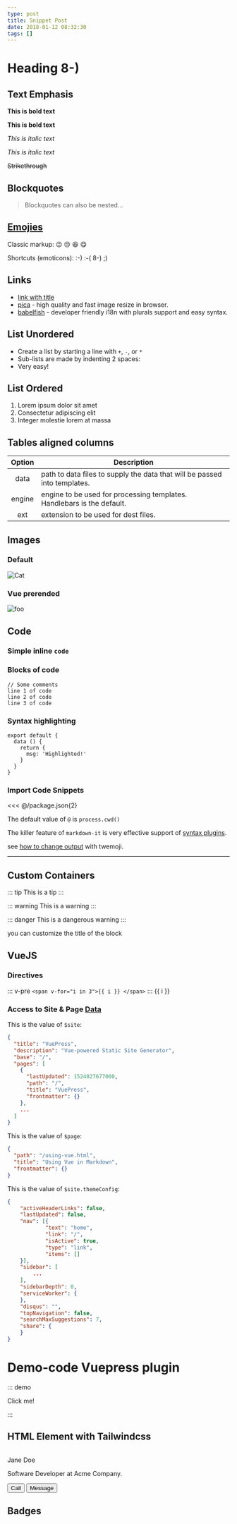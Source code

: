 ```yaml
---
type: post
title: Snippet Post
date: 2018-01-12 08:32:30
tags: []
---
```


# Heading 8-)

## Text Emphasis

**This is bold text**

__This is bold text__

*This is italic text*

_This is italic text_

~~Strikethrough~~

## Blockquotes

> Blockquotes can also be nested...

## [Emojies](https://github.com/markdown-it/markdown-it-emoji)

Classic markup: :wink: :cry: :laughing: :yum:

Shortcuts (emoticons): :-) :-( 8-) ;)

## Links

- [link with title](http://nodeca.github.io/pica/demo/ "title text!")
- [pica](https://nodeca.github.io/pica/demo/) - high quality and fast image
  resize in browser.
- [babelfish](https://github.com/nodeca/babelfish/) - developer friendly
  i18n with plurals support and easy syntax.

## List Unordered

+ Create a list by starting a line with `+`, `-`, or `*`
+ Sub-lists are made by indenting 2 spaces:
+ Very easy!

## List Ordered

1. Lorem ipsum dolor sit amet
2. Consectetur adipiscing elit
3. Integer molestie lorem at massa

## Tables aligned columns

| Option | Description |
|:------:| -----------|
| data   | path to data files to supply the data that will be passed into templates. |
| engine | engine to be used for processing templates. Handlebars is the default. |
| ext    | extension to be used for dest files. |

## Images
### Default
![Cat](https://cataas.com/cat)

### Vue prerended
<img :src="$withBase('/images/avatar.jpg')" alt="foo">

## Code

### Simple inline `code`

### Blocks of code

    // Some comments
    line 1 of code
    line 2 of code
    line 3 of code

### Syntax highlighting

``` js{4}
export default {
  data () {
    return {
      msg: 'Highlighted!'
    }
  }
}
```

### Import Code Snippets
<<< @/package.json{2}

The default value of `@` is `process.cwd()`

The killer feature of `markdown-it` is very effective support of
[syntax plugins](https://www.npmjs.org/browse/keyword/markdown-it-plugin).

see [how to change output](https://github.com/markdown-it/markdown-it-emoji#change-output) with twemoji.

---

## Custom Containers

::: tip
This is a tip
:::

::: warning
This is a warning
:::

::: danger
This is a dangerous warning
:::

you can customize the title of the block

## VueJS

### Directives
::: v-pre
`<span v-for="i in 3">{{ i }} </span>`
:::
<span v-for="i in 3">{{ i }} </span>

### Access to Site & Page [Data](https://vuepress.vuejs.org/guide/custom-themes.html#site-and-page-metadata)

This is the value of `$site`:

``` json
{
  "title": "VuePress",
  "description": "Vue-powered Static Site Generator",
  "base": "/",
  "pages": [
    {
      "lastUpdated": 1524027677000,
      "path": "/",
      "title": "VuePress",
      "frontmatter": {}
    },
    ...
  ]
}
```

This is the value of `$page`:
``` json
{
  "path": "/using-vue.html",
  "title": "Using Vue in Markdown",
  "frontmatter": {}
}
```

This is the value of `$site.themeConfig`:
``` json
{
    "activeHeaderLinks": false,
    "lastUpdated": false,
    "nav": [{
            "text": "home",
            "link": "/",
            "isActive": true,
            "type": "link",
            "items": []
    }],
    "sidebar": [
        ...
    ],
    "sidebarDepth": 0,
    "serviceWorker": {
    },
    "disqus": "",
    "topNavigation": false,
    "searchMaxSuggestions": 7,
    "share": {
    }
}
```

# Demo-code Vuepress plugin

::: demo
<div @click="onClick">Click me!</div>

<script>
export default {
    methods: {
        onClick: () => { window.alert('It works!') },
    },
}
</script>
:::

## HTML Element with Tailwindcss

<div class=" container mx-auto py-10">
    <div class="border m-6 rounded-lg  bg-white mx-auto max-w-sm shadow-lg rounded-lg overflow-hidden">
        <div class="sm:flex sm:items-center px-6 py-4">
            <img class="block h-16 sm:h-24 rounded-full mx-auto mb-4 sm:mb-0 sm:mr-4 sm:ml-0" src="https://api.adorable.io/avatars/face/eyes1/nose3/mouth4/8e8895" alt="">
            <div class="text-center sm:text-left sm:flex-grow">
                <div class="mb-4">
                    <p class="text-xl leading-tight">Jane Doe</p>
                    <p class="text-sm leading-tight text-grey-dark">Software Developer at Acme Company.</p>
                </div>
                <div class="flex flex-wrap">
                    <button class=" text-xs font-semibold rounded-full px-4 py-1 mx-3  leading-normal bg-white border border-blue text-blue hover:bg-blue hover:text-white">Call</button>
                    <button class="  text-xs font-semibold rounded-full px-4 py-1 leading-normal bg-white border border-purple text-purple hover:bg-purple hover:text-white">Message</button>
                </div>
            </div>
         </div>
    </div>
</div>

## Badges

<Badge text="beta" type="warn"/>
<Badge text="0.10.1+"/>

